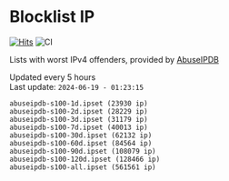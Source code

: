 # Blocklist IP

[![Hits](https://hits.seeyoufarm.com/api/count/incr/badge.svg?url=https%3A%2F%2Fgithub.com%2Fborestad%2Fblocklist-ip%2F&count_bg=%2379C83D&title_bg=%23555555&icon=&icon_color=%23E7E7E7&title=hits&edge_flat=false)](https://hits.seeyoufarm.com)  ![CI](https://img.shields.io/github/workflow/status/borestad/blocklist-ip/CI?style=flat-square)

Lists with worst IPv4 offenders, provided by [AbuseIPDB](https://www.abuseipdb.com/)

<!-- FOOTER-PLACEHOLDER -->
Updated every 5 hours<br>
Last update: `2024-06-19 - 01:23:15`
```
abuseipdb-s100-1d.ipset (23930 ip)
abuseipdb-s100-2d.ipset (28229 ip)
abuseipdb-s100-3d.ipset (31179 ip)
abuseipdb-s100-7d.ipset (40013 ip)
abuseipdb-s100-30d.ipset (62132 ip)
abuseipdb-s100-60d.ipset (84564 ip)
abuseipdb-s100-90d.ipset (108079 ip)
abuseipdb-s100-120d.ipset (128466 ip)
abuseipdb-s100-all.ipset (561561 ip)
```
